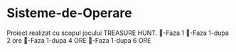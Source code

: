 # Sisteme-de-Operare
Proiect realizat cu scopul jocului TREASURE HUNT.
😤-Faza 1
🧠-Faza 1-dupa 2 ore
🤪-Faza 1-dupa 4 ORE
🥴-Faza 1-dupa 6 ORE
